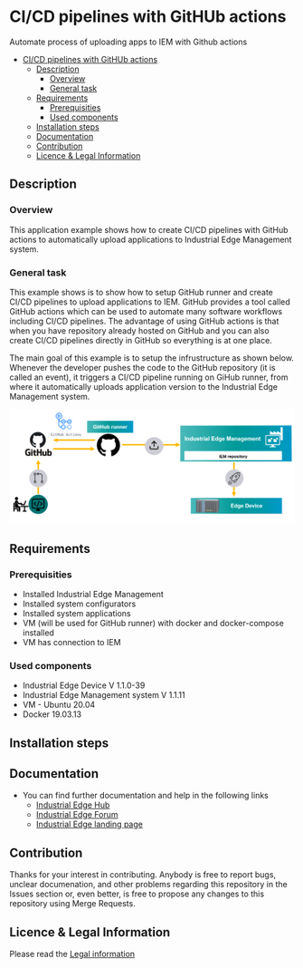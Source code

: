 # CI/CD pipelines with GitHUb actions

Automate process of uploading apps to IEM with Github actions



- [CI/CD pipelines with GitHUb actions](#cicd-pipelines-with-github-actions)
  - [Description](#description)
    - [Overview](#overview)
    - [General task](#general-task)
  - [Requirements](#requirements)
    - [Prerequisities](#prerequisities)
    - [Used components](#used-components)
  - [Installation steps](#installation-steps)
  - [Documentation](#documentation)
  - [Contribution](#contribution)
  - [Licence & Legal Information](#licence--legal-information)

## Description


###  Overview
This application example shows how to create  CI/CD pipelines with GitHub actions to automatically upload applications to Industrial Edge Management system.

### General task
This example shows is to show how to setup GitHub runner and create CI/CD pipelines to upload applications to IEM. GitHub provides a tool called GitHub actions which can be used to automate many software workflows including CI/CD pipelines. The advantage of using GitHub actions is that when you have repository already hosted on GitHub and you can also create CI/CD pipelines directly in GitHub so everything is at one place. 

The main goal of this example is to setup the infrustructure as shown below. Whenever the developer pushes the code to the GitHub repository (it is called an event), it triggers a CI/CD pipeline running on GiHub runner, from where it automatically uploads application version to the Industrial Edge Management system.   

<img src="./graphics/overview.PNG" width="700"/>

## Requirements

###  Prerequisities

- Installed Industrial Edge Management
- Installed system configurators
- Installed system applications
- VM (will be used for GitHub runner) with docker and docker-compose installed
- VM has connection to IEM


### Used components

- Industrial Edge Device V 1.1.0-39
- Industrial Edge Management system V 1.1.11
- VM - Ubuntu 20.04
- Docker 19.03.13



## Installation steps


## Documentation

- You can find further documentation and help in the following links
  - [Industrial Edge Hub](https://iehub.eu1.edge.siemens.cloud/#/documentation)
  - [Industrial Edge Forum](https://www.siemens.com/industrial-edge-forum)
  - [Industrial Edge landing page](https://new.siemens.com/global/en/products/automation/topic-areas/industrial-edge/simatic-edge.html)
  
## Contribution
Thanks for your interest in contributing. Anybody is free to report bugs, unclear documenation, and other problems regarding this repository in the Issues section or, even better, is free to propose any changes to this repository using Merge Requests.

## Licence & Legal Information
Please read the [Legal information](LICENSE.md)